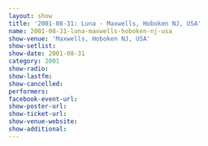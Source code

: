 ```yaml
---
layout: show
title: '2001-08-31: Luna - Maxwells, Hoboken NJ, USA'
name: 2001-08-31-luna-maxwells-hoboken-nj-usa
show-venue: 'Maxwells, Hoboken NJ, USA'
show-setlist: 
show-date: 2001-08-31
category: 2001
show-radio: 
show-lastfm: 
show-cancelled: 
performers: 
facebook-event-url: 
show-poster-url: 
show-ticket-url: 
show-venue-website: 
show-additional: 
---
```


